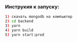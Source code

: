 ### Инструкия к запуску:

```bash
1) скачать mongodb на компьютер
2) cd backend 
3) yarn
4) yarn build
5) yarn start:prod
```
